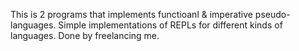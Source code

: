 This is 2 programs that implements functioanl & imperative pseudo-languages. 
Simple implementations of REPLs for different kinds of languages.
Done by freelancing me.
